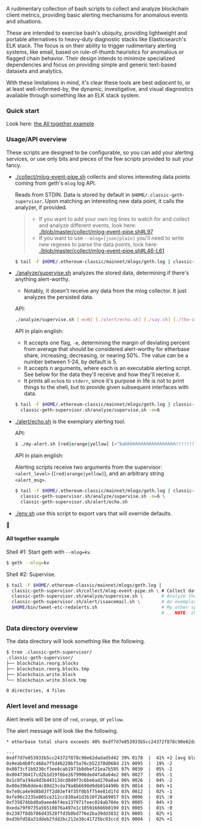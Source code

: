 A rudimentary collection of bash scripts to collect and analyze blockchain client metrics, providing basic alerting mechanisms for anomalous events and situations.

These are intended to exercise bash's ubiquity, providing lightweight and portable alternatives to heavy-duty diagnostic stacks like Elasticsearch's ELK stack. The focus is on their ability to trigger rudimentary alerting systems, like email, based on rule-of-thumb heuristics for anomalous or flagged chain behavior. Their design intends to minimize specialized dependencies and focus on providing simple and generic text-based datasets and analytics.

With these limitations in mind, it's clear these tools are best _adjacent_ to, or at least well-informed-by, the dynamic, investigative, and visual diagnostics available through something like an ELK stack system.

### Quick start

Look here: [the All together example](#all-together-example)

### Usage/API overview

These scripts are designed to be configurable, so you can add your alerting services, or use only bits and pieces of the few scripts provided to suit your fancy.

- [./collect/mlog-event-pipe.sh](./collect/mlog-event-pipe.sh) collects and stores interesting data points coming from geth's `mlog` log API. 

    Reads from STDIN. 
    Data is stored by default in `$HOME/.classic-geth-supervisor`. Upon matching an interesting new data point, it calls the analyzer, if provided.
  
    > - If you want to add your own log lines to watch for and collect and analyze different events, look here: [./blob/master/collect/mlog-event-pipe.sh#L97](./blob/master/collect/mlog-event-pipe.sh#L97)
    > - If you want to use `--mlog=[json|plain]` you'll need to write new regexes to parse the data points, look here: [./blob/master/collect/mlog-event-pipe.sh#L46-L61](./blob/master/collect/mlog-event-pipe.sh#L61)
  
    ```sh
    $ tail -F $HOME/.ethereum-classic/mainnet/mlogs/geth.log | classic-geth-supervisor.sh/collect/mlog-event-pipe.sh [analysis-script.sh]
    ```
  
- [./analyze/supervise.sh](./analyze/supervise.sh) analyzes the stored data, determining if there's anything alert-worthy.
    + Notably, it doesn't receive any data from the mlog collector. It just analyzes the persisted data.

    API:
    ```sh
    ./analyze/supervise.sh [-m=N] [./alert/echo.sh] [./say.sh] [./the-one-that-feeds-my-dog-on-red-alerts.sh] [...]
    ```
    API in plain english:

    + It accepts one flag, `-m`, determining the margin of deviating percent from average that should be considered alert-worthy for etherbase share, increasing, decreasing, or nearing 50%. 
      The value can be a number between 1-24, by default is 5.
    + It accepts _n_ arguments, where each is an executable alerting script. See below for the data they'll receive and how they'll receive it.
    + It prints all `echo`s to `stderr`, since it's purpose in life is not to print things to the shell, but to provide given subsequent interfaces with data.
    
    ```sh
    $ tail -F $HOME/.ethereum-classic/mainnet/mlogs/geth.log | classic-geth-supervisor.sh/collect/mlog-event-pipe.sh \
      classic-geth-supervisor.sh/analyze/supervise.sh -m=6
    ```
  
- [./alert/echo.sh](./alert/echo.sh) is the exemplary alerting tool. 

    API:
    ```sh
    $ ./my-alert.sh [red|orange|yellow] [<"bahhhhhhhhhhhhhhhhhhh!!!!!!!!!!!!!!!">]
    ```

    API in plain english:

    Alerting scripts receive two arguments from the supervisor: `<alert_level>` (`[red|orange|yellow]`), and an arbitrary string `<alert_msg>`.
  
    ```sh
    $ tail -F $HOME/.ethereum-classic/mainnet/mlogs/geth.log | classic-geth-supervisor.sh/collect/mlog-event-pipe.sh \
      classic-geth-supervisor.sh/analyze/supervise.sh -m=6 \
      classic-geth-supervisor.sh/alert/echo.sh
    ```

- [./env.sh](./env.sh) use this script to export vars that will override defaults.

:clap: 

#### All together example

Shell #1: Start geth with `--mlog=kv`.

```sh
$ geth --mlog=kv
```

Shell #2: Supervise.

```sh
$ tail -F $HOME/.ethereum-classic/mainnet/mlogs/geth.log | 
  classic-geth-supervisor.sh/collect/mlog-event-pipe.sh \ # Collect data points, trigger analysis.
  classic-geth-supervisor.sh/analyze/supervise.sh \       # Analyze the data, looking for alertable outcomes.
  classic-geth-supervisor.sh/alert/isaacemail.sh \        # An exemplary script that sends emails.
  $HOME/bin/tweet-etc-redalerts.sh                        # My other special alerting script that only cares about red alerts.
                                                          # ...NOTE: that you can provide any number of alert scripts as args to the supervisor.
```

### Data directory overview

The data directory will look something like the following.

```sh
$ tree .classic-geth-supervisor/
.classic-geth-supervisor/
├── blockchain.reorg.blocks
├── blockchain.reorg.blocks.tmp
├── blockchain.write.block
└── blockchain.write.block.tmp

0 directories, 4 files
```

### Alert level and message

Alert levels will be one of `red`, `orange`, or `yellow`.

The alert message will look like the following.

```txt
* etherbase total share exceeds 40% 0xdf7d7e053933b5cc24372f878c90e62dadad5d42 [41%]

---
0xdf7d7e053933b5cc24372f878c90e62dadad5d42 39% 0178  |  41% +2 [avg blocktime delta = 15]
0x9eab4b0fc468a7f5d46228bf5a76cb52370d068d 21% 0095  |  19% -2
0x0073cf1b9230cf3ee8cab1971b8dbef21ea7b595 07% 0030  |  05% -2
0x004730417cd2b1d19f6be2679906ded4fa8a64e2 06% 0027  |  05% -1
0x1c0fa194a9d3b44313dcd849f3c6be6ad270a0a4 06% 0026  |  04% -2
0x00e39b0dde4c80d23cda79a8b6690d9db014490b 03% 0014  |  04% +1
0xfe0ca4e9d8b83ff2d03ef4f35f0b5f754e81d1fd 03% 0012  |  02% -1
0xfe96c2235e805ce312cc830a41d3b10f26a69057 01% 0006  |  01% :0
0xf35074bbd0a9aee46f4ea137971feec024ab704e 01% 0005  |  04% +3
0xeda79f0735a56510876a497e1c105916666b0199 01% 0005  |  01% :0
0x2387f8db786d43528ffd3b0bd776e2ba39dd3832 01% 0005  |  02% +1
0xd3bfd58a31ddeb2fdd2bc212e38c41725bc93ccd 01% 0004  |  02% +1
```
